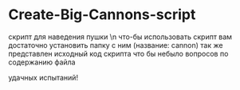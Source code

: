 # Create-Big-Cannons-script
скрипт для наведения пушки \n
что-бы использовать скрипт вам достаточно установить папку с ним (название: cannon)
так же представлен исходный код скрипта что бы небыло вопросов по содержанию файла

удачных испытаний!
